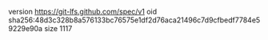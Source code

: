 version https://git-lfs.github.com/spec/v1
oid sha256:48d3c328b8a576133bc76575e1df2d76aca21496c7d9cfbedf7784e59229e90a
size 1117
